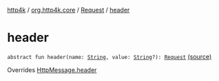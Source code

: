 [http4k](../../index.md) / [org.http4k.core](../index.md) / [Request](index.md) / [header](./header.md)

# header

`abstract fun header(name: `[`String`](https://kotlinlang.org/api/latest/jvm/stdlib/kotlin/-string/index.html)`, value: `[`String`](https://kotlinlang.org/api/latest/jvm/stdlib/kotlin/-string/index.html)`?): `[`Request`](index.md) [(source)](https://github.com/http4k/http4k/blob/master/http4k-core/src/main/kotlin/org/http4k/core/http.kt#L132)

Overrides [HttpMessage.header](../-http-message/header.md)

